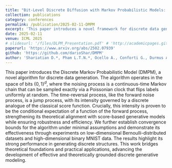 ```yaml
---
title: "Bit-Level Discrete Diffusion with Markov Probabilistic Models: An Improved Framework with Sharp Convergence Bounds under Minimal Assumptions"
collection: publications
category: conferences
permalink: /publication/2025-02-11-DMPM
excerpt: 'This paper introduces a novel framework for discrete data generation on the hypercube $\{0, 1\}^d$. We establish theoretical and methodological alignment with classical continuous score-based modesls. We demonstrate the effectiveness of this approach on low and high dimensional datasets (Binary MNIST), beating other state-of-the-art methods like Discrete Flow Matching or MD4'
date: 2025-02-11
venue: ICML 2025
# slidesurl: '/files/DLPM_Presentation.pdf' # 'http://academicpages.github.io/files/slides1.pdf'
paperurl: 'https://www.arxiv.org/abs/2502.07939'
github: 'https://github.com/darioShar/DMPM'
author: 'Shariatian D.*, Pham L.T.N.*, Ocello A., Conforti G., Durmus A.O.'
---
```


This paper introduces the Discrete Markov Probabilistic Model (DMPM), a novel algorithm for discrete data generation. The algorithm operates in the space of bits $\{0,1\}^d$, where the noising process is a continuous-time Markov chain that can be sampled exactly via a Poissonian clock that flips labels uniformly at random. The time-reversal process, like the forward noise process, is a jump process, with its intensity governed by a discrete analogue of the classical score function. Crucially, this intensity is proven to be the conditional expectation of a function of the forward process, strengthening its theoretical alignment with score-based generative models while ensuring robustness and efficiency. We further establish convergence bounds for the algorithm under minimal assumptions and demonstrate its effectiveness through experiments on low-dimensional Bernoulli-distributed datasets and high-dimensional binary MNIST data. The results highlight its strong performance in generating discrete structures. This work bridges theoretical foundations and practical applications, advancing the development of effective and theoretically grounded discrete generative modeling.